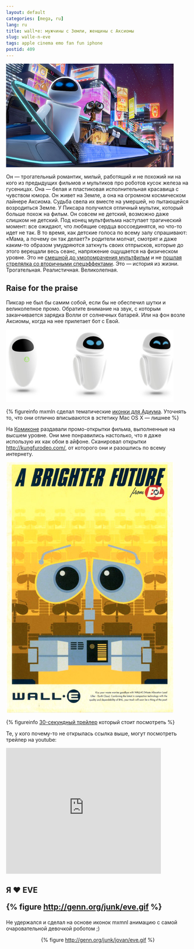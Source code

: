 ```yaml
---
layout: default
categories: [mega, ru]
lang: ru
title: wall•e: мужчины с Земли, женщины с Аксиомы
slug: walle-n-eve
tags: apple cinema emo fan fun iphone 
postid: 409
---
```

<img src='/o_O/walle-n-eve/main.jpg' alt='Wall•e and Eve'  width="460" height="283"/>

Он — трогательный романтик, милый, работящий и не похожий ни на кого из предыдущих фильмов и мультиков про роботов кусок железа на гусеницах. Она — белая и пластиковая исполнительная красавица с чувством юмора. Он живет на Земле, а она на огромном космическом лайнере Аксиома. Судьба свела их вместе на умершей, но пытающейся возродиться Земле. У Пиксара получился отличный мультик, который больше похож на фильм. Он совсем не детский, возможно даже слишком не детский. Под конец мультфильма наступает трагический момент: все ожидают, что любящие сердца воссоединятся, но что-то идет не так. В то время, как детские голоса по всему залу спрашивают: «Мама, а почему он так делает?» родители молчат, смотрят и даже каким-то образом умудряются заткнуть своих отпрысков, которые до этого верещали весь сеанс, напряжение ощущается на физическом уровне. Это не <a href="/mega/ru/panda-kung-fu/">смешной до умопомрачения мультфильм</a> и не <a href="/mega/back-mom-bat-off/">пошлая стрелялка со вторичными спецэффектами</a>. Это — история из жизни. Трогательная. Реалистичная. Великолепная.
<!--more-->


## Raise for the praise

Пиксар не был бы самим собой, если бы не обеспечил шутки и великолепное промо. Обратите внимание на звук, с которым заканчивается зарядка Волли от солнечных батарей. Или на фон возле Аксиомы, когда на нее прилетает бот с Евой.

<img src='/o_O/walle-n-eve/eve.jpg' alt='Eve'  width="460" height="199"/>


{% figureinfo mxmln сделал тематические <a href="http://mxmln.blogspot.com/2008/04/wall-e-eve-adium-icon.html">иконки для Адиума</a>. Уточнять то, что они отлично вписываются в эстетику Mac OS X — лишнее %}



На <a href="http://comicon.com/">Комиконе</a> раздавали промо-открытки фильма, выполненные на высшем уровне. Они мне понравились настолько, что я даже использую их как обои в айфоне. Cканировал открытки <a href="kungfurodeo">http://kungfurodeo.com/</a>, от которого они и разошлись по всему интернету.

<img src='/o_O/walle-n-eve/wall_e_postcard_1b.jpg' alt='wall•e postcard'  width="460" height="685"/>


{% figureinfo <a href="http://gallery.mac.com/wiihelp#100163">30-секундный трейлер</a> который стоит посмотреть %}



Те, у кого почему-то не открылась ссылка выше, могут посмотреть трейлер на youtube:

<object width="425" height="344"><param name="movie" value="http://www.youtube.com/v/ucHEMo1_zwA&hl=en&fs=1"></param><param name="allowFullScreen" value="true"></param><embed src="http://www.youtube.com/v/ucHEMo1_zwA&hl=en&fs=1" type="application/x-shockwave-flash" allowfullscreen="true" width="425" height="344"></embed></object>

<h2>Я ❤ EVE 

{% figure http://genn.org/junk/eve.gif %}

</h2>
Не удержался и сделал на основе иконок mxmnl анимацию с самой очаровательной девочкой роботом ;)

<center>

{% figure http://genn.org/junk/jovan/eve.gif %}

</center>